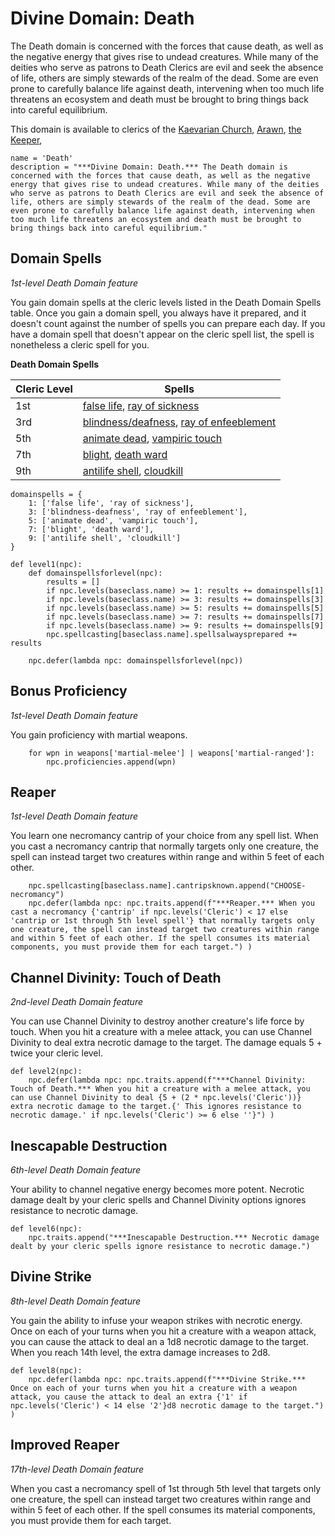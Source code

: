 # Divine Domain: Death
The Death domain is concerned with the forces that cause death, as well as the negative energy that gives rise to undead creatures. While many of the deities who serve as patrons to Death Clerics are evil and seek the absence of life, others are simply stewards of the realm of the dead. Some are even prone to carefully balance life against death, intervening when too much life threatens an ecosystem and death must be brought to bring things back into careful equilibrium.

This domain is available to clerics of the [Kaevarian Church](../../Religions/KaevarianChurch.md), [Arawn](../../Religions/Pantheon/Arawn.md), [the Keeper](../../Religions/Pantheon/Keeper.md), 

```
name = 'Death'
description = "***Divine Domain: Death.*** The Death domain is concerned with the forces that cause death, as well as the negative energy that gives rise to undead creatures. While many of the deities who serve as patrons to Death Clerics are evil and seek the absence of life, others are simply stewards of the realm of the dead. Some are even prone to carefully balance life against death, intervening when too much life threatens an ecosystem and death must be brought to bring things back into careful equilibrium."
```

## Domain Spells
*1st-level Death Domain feature* 

You gain domain spells at the cleric levels listed in the Death Domain Spells table. Once you gain a domain spell, you always have it prepared, and it doesn't count against the number of spells you can prepare each day. If you have a domain spell that doesn't appear on the cleric spell list, the spell is nonetheless a cleric spell for you.

**Death Domain Spells**

Cleric Level | Spells
------------ | ------
1st | [false life](../../Magic/Spells/false-life.md), [ray of sickness](../../Magic/Spells/ray-of-sickness.md)
3rd	| [blindness/deafness](../../Magic/Spells/blindness-deafness.md), [ray of enfeeblement](../../Magic/Spells/ray-of-enfeeblement.md)
5th	| [animate dead](../../Magic/Spells/animate-dead.md), [vampiric touch](../../Magic/Spells/vampiric-touch.md)
7th | [blight](../../Magic/Spells/blight.md), [death ward](../../Magic/Spells/death-ward.md)
9th | [antilife shell](../../Magic/Spells/antilife-shell.md), [cloudkill](../../Magic/Spells/cloudkill.md)

```
domainspells = {
    1: ['false life', 'ray of sickness'],
    3: ['blindness-deafness', 'ray of enfeeblement'],
    5: ['animate dead', 'vampiric touch'],
    7: ['blight', 'death ward'],
    9: ['antilife shell', 'cloudkill']
}

def level1(npc):
    def domainspellsforlevel(npc):
        results = []
        if npc.levels(baseclass.name) >= 1: results += domainspells[1]
        if npc.levels(baseclass.name) >= 3: results += domainspells[3]
        if npc.levels(baseclass.name) >= 5: results += domainspells[5]
        if npc.levels(baseclass.name) >= 7: results += domainspells[7]
        if npc.levels(baseclass.name) >= 9: results += domainspells[9]
        npc.spellcasting[baseclass.name].spellsalwaysprepared += results

    npc.defer(lambda npc: domainspellsforlevel(npc))
```

## Bonus Proficiency
*1st-level Death Domain feature* 

You gain proficiency with martial weapons.

```
    for wpn in weapons['martial-melee'] | weapons['martial-ranged']:
        npc.proficiencies.append(wpn)
```

## Reaper
*1st-level Death Domain feature* 

You learn one necromancy cantrip of your choice from any spell list. When you cast a necromancy cantrip that normally targets only one creature, the spell can instead target two creatures within range and within 5 feet of each other.

```
    npc.spellcasting[baseclass.name].cantripsknown.append("CHOOSE-necromancy")
    npc.defer(lambda npc: npc.traits.append(f"***Reaper.*** When you cast a necromancy {'cantrip' if npc.levels('Cleric') < 17 else 'cantrip or 1st through 5th level spell'} that normally targets only one creature, the spell can instead target two creatures within range and within 5 feet of each other. If the spell consumes its material components, you must provide them for each target.") )
```

## Channel Divinity: Touch of Death
*2nd-level Death Domain feature* 

You can use Channel Divinity to destroy another creature's life force by touch. When you hit a creature with a melee attack, you can use Channel Divinity to deal extra necrotic damage to the target. The damage equals 5 + twice your cleric level.

```
def level2(npc):
    npc.defer(lambda npc: npc.traits.append(f"***Channel Divinity: Touch of Death.*** When you hit a creature with a melee attack, you can use Channel Divinity to deal {5 + (2 * npc.levels('Cleric'))} extra necrotic damage to the target.{' This ignores resistance to necrotic damage.' if npc.levels('Cleric') >= 6 else ''}") )
```

## Inescapable Destruction
*6th-level Death Domain feature* 

Your ability to channel negative energy becomes more potent. Necrotic damage dealt by your cleric spells and Channel Divinity options ignores resistance to necrotic damage.

```
def level6(npc):
    npc.traits.append("***Inescapable Destruction.*** Necrotic damage dealt by your cleric spells ignore resistance to necrotic damage.")
```

## Divine Strike
*8th-level Death Domain feature* 

You gain the ability to infuse your weapon strikes with necrotic energy. Once on each of your turns when you hit a creature with a weapon attack, you can cause the attack to deal an a 1d8 necrotic damage to the target. When you reach 14th level, the extra damage increases to 2d8.

```
def level8(npc):
    npc.defer(lambda npc: npc.traits.append(f"***Divine Strike.*** Once on each of your turns when you hit a creature with a weapon attack, you cause the attack to deal an extra {'1' if npc.levels('Cleric') < 14 else '2'}d8 necrotic damage to the target.") )
```

## Improved Reaper
*17th-level Death Domain feature* 

When you cast a necromancy spell of 1st through 5th level that targets only one creature, the spell can instead target two creatures within range and within 5 feet of each other. If the spell consumes its material components, you must provide them for each target.
